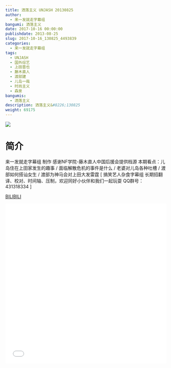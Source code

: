 ```yaml
---
title: 洒落主义 UNJASH 20130825
author: 
  - 来一发就走字幕组
bangumi: 洒落主义
date: 2017-10-16 00:00:00
publishdate: 2013-08-25
slug: 2017-10-16_130825_4493839
categories: 
  - 来一发就走字幕组
tags: 
  - UNJASH
  - 国外综艺
  - 上田晋也
  - 藤木直人
  - 渡部建
  - 儿岛一哉
  - 时尚主义
  - 森泉
bangumis: 
  - 洒落主义
description: 洒落主义&#8226;130825
weight: 69175
---
```


![](https://i.imgur.com/JaceMlU.jpg)

# 简介  
来一发就走字幕组 制作 感谢NF学院-藤木直人中国后援会提供档源 本期看点：儿岛住在上田家发生的趣事 / 面临解散危机的事件是什么 / 老婆对儿岛各种吐槽 / 渡部如何搭讪女生 / 渡部为神马会对上田大发雷霆 [ 搞笑艺人杂食字幕组 长期招翻译、校对、时间轴、压制，欢迎同好小伙伴和我们一起玩耍 QQ群号：431318334 ]


  [BILIBILI](https://www.bilibili.com/video/av4493839/)


  <iframe src="//www.bilibili.com/html/html5player.html?cid=7283950&aid=4493839" width="100%" height="500" frameborder="0" allowfullscreen="allowfullscreen"></iframe>
